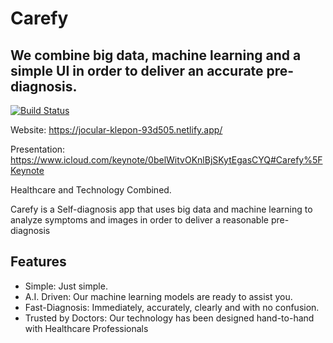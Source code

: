 # Carefy
## We combine big data, machine learning and a simple UI in order to deliver an accurate pre-diagnosis.

[![Build Status](https://travis-ci.org/joemccann/dillinger.svg?branch=master)](https://travis-ci.org/joemccann/dillinger)

Website: https://jocular-klepon-93d505.netlify.app/

Presentation: https://www.icloud.com/keynote/0belWitvOKnlBjSKytEgasCYQ#Carefy%5FKeynote

Healthcare and Technology Combined.

Carefy is a Self-diagnosis app that uses big data and machine learning to analyze symptoms and images in order to deliver a reasonable pre-diagnosis


## Features

- Simple: Just simple. 
- A.I. Driven: Our machine learning models are ready to assist you.
- Fast-Diagnosis: Immediately, accurately, clearly and with no confusion.
- Trusted by Doctors: Our technology has been designed hand-to-hand with Healthcare Professionals



